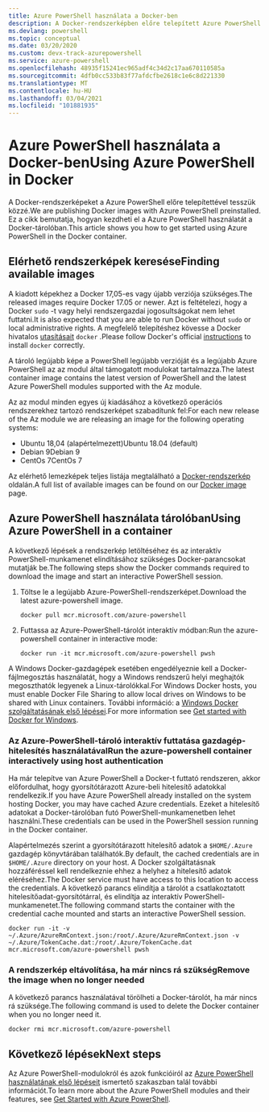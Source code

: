 ```yaml
---
title: Azure PowerShell használata a Docker-ben
description: A Docker-rendszerképben előre telepített Azure PowerShell használata.
ms.devlang: powershell
ms.topic: conceptual
ms.date: 03/20/2020
ms.custom: devx-track-azurepowershell
ms.service: azure-powershell
ms.openlocfilehash: 48935f15241ec965adf4c34d2c17aa670110585a
ms.sourcegitcommit: 4dfb0cc533b83f77afdcfbe2618c1e6c8d221330
ms.translationtype: MT
ms.contentlocale: hu-HU
ms.lasthandoff: 03/04/2021
ms.locfileid: "101881935"
---
```

# <a name="using-azure-powershell-in-docker"></a><span data-ttu-id="bce43-103">Azure PowerShell használata a Docker-ben</span><span class="sxs-lookup"><span data-stu-id="bce43-103">Using Azure PowerShell in Docker</span></span>

<span data-ttu-id="bce43-104">A Docker-rendszerképeket a Azure PowerShell előre telepítettével tesszük közzé.</span><span class="sxs-lookup"><span data-stu-id="bce43-104">We are publishing Docker images with Azure PowerShell preinstalled.</span></span> <span data-ttu-id="bce43-105">Ez a cikk bemutatja, hogyan kezdheti el a Azure PowerShell használatát a Docker-tárolóban.</span><span class="sxs-lookup"><span data-stu-id="bce43-105">This article shows you how to get started using Azure PowerShell in the Docker container.</span></span>

## <a name="finding-available-images"></a><span data-ttu-id="bce43-106">Elérhető rendszerképek keresése</span><span class="sxs-lookup"><span data-stu-id="bce43-106">Finding available images</span></span>

<span data-ttu-id="bce43-107">A kiadott képekhez a Docker 17,05-es vagy újabb verziója szükséges.</span><span class="sxs-lookup"><span data-stu-id="bce43-107">The released images require Docker 17.05 or newer.</span></span> <span data-ttu-id="bce43-108">Azt is feltételezi, hogy a Docker `sudo` -t vagy helyi rendszergazdai jogosultságokat nem lehet futtatni.</span><span class="sxs-lookup"><span data-stu-id="bce43-108">It is also expected that you are able to run Docker without `sudo` or local administrative rights.</span></span> <span data-ttu-id="bce43-109">A megfelelő telepítéshez kövesse a Docker hivatalos [utasításait][install] `docker` .</span><span class="sxs-lookup"><span data-stu-id="bce43-109">Please follow Docker's official [instructions][install] to install `docker` correctly.</span></span>

<span data-ttu-id="bce43-110">A tároló legújabb képe a PowerShell legújabb verzióját és a legújabb Azure PowerShell az az modul által támogatott modulokat tartalmazza.</span><span class="sxs-lookup"><span data-stu-id="bce43-110">The latest container image contains the latest version of PowerShell and the latest Azure PowerShell modules supported with the Az module.</span></span>

<span data-ttu-id="bce43-111">Az az modul minden egyes új kiadásához a következő operációs rendszerekhez tartozó rendszerképet szabadítunk fel:</span><span class="sxs-lookup"><span data-stu-id="bce43-111">For each new release of the Az module we are releasing an image for the following operating systems:</span></span>

- <span data-ttu-id="bce43-112">Ubuntu 18,04 (alapértelmezett)</span><span class="sxs-lookup"><span data-stu-id="bce43-112">Ubuntu 18.04 (default)</span></span>
- <span data-ttu-id="bce43-113">Debian 9</span><span class="sxs-lookup"><span data-stu-id="bce43-113">Debian 9</span></span>
- <span data-ttu-id="bce43-114">CentOs 7</span><span class="sxs-lookup"><span data-stu-id="bce43-114">CentOs 7</span></span>

<span data-ttu-id="bce43-115">Az elérhető lemezképek teljes listája megtalálható a [Docker-rendszerkép][az image] oldalán.</span><span class="sxs-lookup"><span data-stu-id="bce43-115">A full list of available images can be found on our [Docker image][az image] page.</span></span>

## <a name="using-azure-powershell-in-a-container"></a><span data-ttu-id="bce43-116">Azure PowerShell használata tárolóban</span><span class="sxs-lookup"><span data-stu-id="bce43-116">Using Azure PowerShell in a container</span></span>

<span data-ttu-id="bce43-117">A következő lépések a rendszerkép letöltéséhez és az interaktív PowerShell-munkamenet elindításához szükséges Docker-parancsokat mutatják be.</span><span class="sxs-lookup"><span data-stu-id="bce43-117">The following steps show the Docker commands required to download the image and start an interactive PowerShell session.</span></span>

1. <span data-ttu-id="bce43-118">Töltse le a legújabb Azure-PowerShell-rendszerképet.</span><span class="sxs-lookup"><span data-stu-id="bce43-118">Download the latest azure-powershell image.</span></span>

   ```console
   docker pull mcr.microsoft.com/azure-powershell
   ```

1. <span data-ttu-id="bce43-119">Futtassa az Azure-PowerShell-tárolót interaktív módban:</span><span class="sxs-lookup"><span data-stu-id="bce43-119">Run the azure-powershell container in interactive mode:</span></span>

   ```console
   docker run -it mcr.microsoft.com/azure-powershell pwsh
   ```

<span data-ttu-id="bce43-120">A Windows Docker-gazdagépek esetében engedélyeznie kell a Docker-fájlmegosztás használatát, hogy a Windows rendszerű helyi meghajtók megoszthatók legyenek a Linux-tárolókkal.</span><span class="sxs-lookup"><span data-stu-id="bce43-120">For Windows Docker hosts, you must enable Docker File Sharing to allow local drives on Windows to be shared with Linux containers.</span></span> <span data-ttu-id="bce43-121">További információ: a [Windows Docker szolgáltatásának első lépései][file-sharing].</span><span class="sxs-lookup"><span data-stu-id="bce43-121">For more information see [Get started with Docker for Windows][file-sharing].</span></span>

### <a name="run-the-azure-powershell-container-interactively-using-host-authentication"></a><span data-ttu-id="bce43-122">Az Azure-PowerShell-tároló interaktív futtatása gazdagép-hitelesítés használatával</span><span class="sxs-lookup"><span data-stu-id="bce43-122">Run the azure-powershell container interactively using host authentication</span></span>

<span data-ttu-id="bce43-123">Ha már telepítve van Azure PowerShell a Docker-t futtató rendszeren, akkor előfordulhat, hogy gyorsítótárazott Azure-beli hitelesítő adatokkal rendelkezik.</span><span class="sxs-lookup"><span data-stu-id="bce43-123">If you have Azure PowerShell already installed on the system hosting Docker, you may have cached Azure credentials.</span></span> <span data-ttu-id="bce43-124">Ezeket a hitelesítő adatokat a Docker-tárolóban futó PowerShell-munkamenetben lehet használni.</span><span class="sxs-lookup"><span data-stu-id="bce43-124">These credentials can be used in the PowerShell session running in the Docker container.</span></span>

<span data-ttu-id="bce43-125">Alapértelmezés szerint a gyorsítótárazott hitelesítő adatok a `$HOME/.Azure` gazdagép könyvtárában találhatók.</span><span class="sxs-lookup"><span data-stu-id="bce43-125">By default, the cached credentials are in `$HOME/.Azure` directory on your host.</span></span> <span data-ttu-id="bce43-126">A Docker szolgáltatásnak hozzáféréssel kell rendelkeznie ehhez a helyhez a hitelesítő adatok eléréséhez.</span><span class="sxs-lookup"><span data-stu-id="bce43-126">The Docker service must have access to this location to access the credentials.</span></span> <span data-ttu-id="bce43-127">A következő parancs elindítja a tárolót a csatlakoztatott hitelesítőadat-gyorsítótárral, és elindítja az interaktív PowerShell-munkamenetet.</span><span class="sxs-lookup"><span data-stu-id="bce43-127">The following command starts the container with the credential cache mounted and starts an interactive PowerShell session.</span></span>

```console
docker run -it -v ~/.Azure/AzureRmContext.json:/root/.Azure/AzureRmContext.json -v ~/.Azure/TokenCache.dat:/root/.Azure/TokenCache.dat mcr.microsoft.com/azure-powershell pwsh
```

### <a name="remove-the-image-when-no-longer-needed"></a><span data-ttu-id="bce43-128">A rendszerkép eltávolítása, ha már nincs rá szükség</span><span class="sxs-lookup"><span data-stu-id="bce43-128">Remove the image when no longer needed</span></span>

<span data-ttu-id="bce43-129">A következő parancs használatával törölheti a Docker-tárolót, ha már nincs rá szüksége.</span><span class="sxs-lookup"><span data-stu-id="bce43-129">The following command is used to delete the Docker container when you no longer need it.</span></span>

```console
docker rmi mcr.microsoft.com/azure-powershell
```

## <a name="next-steps"></a><span data-ttu-id="bce43-130">Következő lépések</span><span class="sxs-lookup"><span data-stu-id="bce43-130">Next steps</span></span>

<span data-ttu-id="bce43-131">Az Azure PowerShell-modulokról és azok funkcióiról az [Azure PowerShell használatának első lépéseit](get-started-azureps.md) ismertető szakaszban talál további információt.</span><span class="sxs-lookup"><span data-stu-id="bce43-131">To learn more about the Azure PowerShell modules and their features, see [Get Started with Azure PowerShell](get-started-azureps.md).</span></span>

<!-- link references -->
[install]: https://docs.docker.com/engine/installation/
[powershell image]: https://hub.docker.com/_/microsoft-powershell
[az image]: https://hub.docker.com/_/microsoft-azure-powershell
[file-sharing]: https://docs.docker.com/docker-for-windows/#file-sharing
